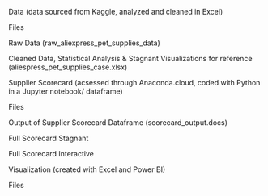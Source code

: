 Data 
(data sourced from Kaggle, analyzed and cleaned in Excel)

  Files
  
  Raw Data (raw_aliexpress_pet_supplies_data)
  
  Cleaned Data, Statistical Analysis & Stagnant Visualizations for reference (aliespress_pet_supplies_case.xlsx)

Supplier Scorecard
(acsessed through Anaconda.cloud, coded with Python in a Jupyter notebook/ dataframe)

  Files

  Output of Supplier Scorecard Dataframe (scorecard_output.docs)

  Full Scorecard Stagnant

  Full Scorecard Interactive

Visualization
(created with Excel and Power BI)

  Files 

  

